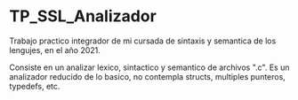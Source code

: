 # TP_SSL_Analizador

Trabajo practico integrador de mi cursada de sintaxis y semantica de los lengujes, en el año 2021.

Consiste en un analizar lexico, sintactico y semantico de archivos ".c". Es un analizador reducido de lo basico, no contempla structs, multiples punteros, typedefs, etc.
